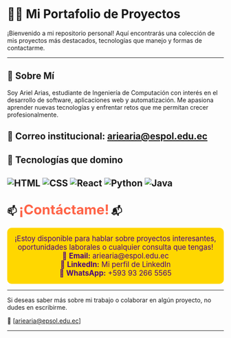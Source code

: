 # 👨‍💻 Mi Portafolio de Proyectos

¡Bienvenido a mi repositorio personal! Aquí encontrarás una colección de mis proyectos más destacados, tecnologías que manejo y formas de contactarme.

---
## 🧠 Sobre Mí

Soy Ariel Arias, estudiante de Ingeniería de Computación con interés en el desarrollo de software, aplicaciones web y automatización. Me apasiona aprender nuevas tecnologías y enfrentar retos que me permitan crecer profesionalmente.

📧 Correo institucional: <a href="mailto:ariearia@espol.edu.ec" style="color: #61DAFB; font-weight: bold; text-decoration: none;">ariearia@espol.edu.ec</a>
---
## 🧰 Tecnologías que domino

![HTML](https://img.shields.io/badge/-HTML5-E34F26?logo=html5&logoColor=white&style=flat)
![CSS](https://img.shields.io/badge/-CSS3-1572B6?logo=css3&logoColor=white&style=flat)
![React](https://img.shields.io/badge/-React-61DAFB?logo=react&logoColor=black&style=flat)
![Python](https://img.shields.io/badge/-Python-3776AB?logo=python&logoColor=white&style=flat)
![Java](https://img.shields.io/badge/-Java-007396?logo=java&logoColor=white&style=flat)
---

## 📫 <span style="color: #FF6347; font-size: 1.5em; font-weight: bold;">¡Contáctame!</span> 📬

<div style="background-color: #FFD700; padding: 15px; border-radius: 10px; color: #4B0082; font-size: 1.2em; text-align: center;">
    ¡Estoy disponible para hablar sobre proyectos interesantes, oportunidades laborales o cualquier consulta que tengas! <br>
    📧 <strong>Email:</strong> <a href="mailto:ariearia@espol.edu.ec" style="color: #4B0082; text-decoration: none;">ariearia@espol.edu.ec</a><br>
    💼 <strong>LinkedIn:</strong> <a href="https://www.linkedin.com/in/arielarias" target="_blank" style="color: #4B0082; text-decoration: none;">Mi perfil de LinkedIn</a><br>
    📱 <strong>WhatsApp:</strong> <a href="https://wa.me/593932665565" style="color: #4B0082; text-decoration: none;">+593 93 266 5565</a>
</div>

---

Si deseas saber más sobre mi trabajo o colaborar en algún proyecto, no dudes en escribirme.

📩 [ariearia@epsol.edu.ec]  

---

